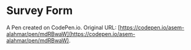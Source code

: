 # Survey Form

A Pen created on CodePen.io. Original URL: [https://codepen.io/asem-alahmar/pen/mdRBwaW](https://codepen.io/asem-alahmar/pen/mdRBwaW).


